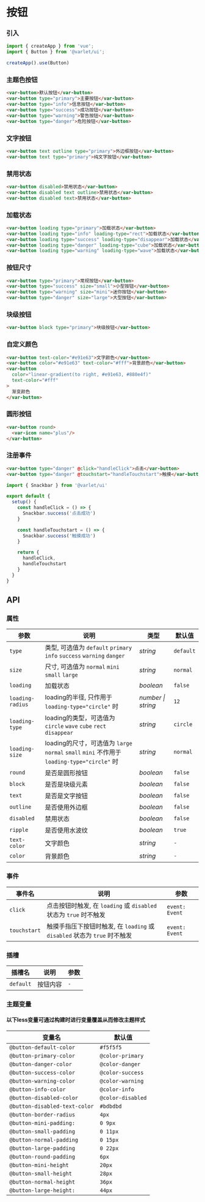 # 按钮

### 引入

```js
import { createApp } from 'vue';
import { Button } from '@varlet/ui';

createApp().use(Button)
```

### 主题色按钮

```html
<var-button>默认按钮</var-button>
<var-button type="primary">主要按钮</var-button>
<var-button type="info">信息按钮</var-button>
<var-button type="success">成功按钮</var-button>
<var-button type="warning">警告按钮</var-button>
<var-button type="danger">危险按钮</var-button>
```

### 文字按钮

```html
<var-button text outline type="primary">外边框按钮</var-button>
<var-button text type="primary">纯文字按钮</var-button>
```

### 禁用状态

```html
<var-button disabled>禁用状态</var-button>
<var-button disabled text outline>禁用状态</var-button>
<var-button disabled text>禁用状态</var-button>
```

### 加载状态

```html
<var-button loading type="primary">加载状态</var-button>
<var-button loading type="info" loading-type="rect">加载状态</var-button>
<var-button loading type="success" loading-type="disappear">加载状态</var-button>
<var-button loading type="danger" loading-type="cube">加载状态</var-button>
<var-button loading type="warning" loading-type="wave">加载状态</var-button>
```

### 按钮尺寸

```html
<var-button type="primary">常规按钮</var-button>
<var-button type="success" size="small">小型按钮</var-button>
<var-button type="warning" size="mini">迷你按钮</var-button>
<var-button type="danger" size="large">大型按钮</var-button>
```

### 块级按钮

```html
<var-button block type="primary">块级按钮</var-button>
```

### 自定义颜色

```html
<var-button text-color="#e91e63">文字颜色</var-button>
<var-button color="#e91e63" text-color="#fff">背景颜色</var-button>
<var-button 
  color="linear-gradient(to right, #e91e63, #880e4f)"
  text-color="#fff"
>
  渐变颜色
</var-button>
```

### 圆形按钮

```html
<var-button round>
  <var-icon name="plus"/>
</var-button>
```

### 注册事件

```html
<var-button type="danger" @click="handleClick">点击</var-button>
<var-button type="danger" @touchstart="handleTouchstart">触摸</var-button>
```

```js
import { Snackbar } from '@varlet/ui'

export default {
  setup() {
    const handleClick = () => {
      Snackbar.success('点击成功')
    }

    const handleTouchstart = () => {
      Snackbar.success('触摸成功')
    }

    return {
      handleClick,
      handleTouchstart
    }
  }
}
```

## API

### 属性

| 参数 | 说明 | 类型 | 默认值 | 
| --- | --- | --- | --- | 
| `type` | 类型, 可选值为 `default` `primary` `info` `success` `warning` `danger` | _string_ | `default` |
| `size` | 尺寸, 可选值为 `normal` `mini` `small` `large` | _string_ | `normal` |
| `loading` | 加载状态 | _boolean_ | `false` |  
| `loading-radius` | loading的半径, 只作用于 `loading-type="circle"` 时 | _number \| string_ | `12` |
| `loading-type` | loading的类型，可选值为 `circle` `wave` `cube` `rect` `disappear` | _string_ | `circle` |
| `loading-size` | loading的尺寸，可选值为 `large` `normal` `small` `mini` 不作用于 `loading-type="circle"` 时 | _string_ | `normal` |
| `round` | 是否是圆形按钮 | _boolean_ | `false` | 
| `block` | 是否是块级元素 | _boolean_ | `false` | 
| `text` | 是否是文字按钮 | _boolean_ | `false` |
| `outline` | 是否使用外边框 | _boolean_ | `false` |
| `disabled` | 禁用状态 | _boolean_ | `false` |
| `ripple` | 是否使用水波纹 | _boolean_ | `true` |
| `text-color` | 文字颜色 | _string_ | `-` |
| `color` | 背景颜色 | _string_ | `-` |

### 事件

| 事件名 | 说明 | 参数 |
| --- | --- | --- |
| `click` | 点击按钮时触发, 在 `loading` 或 `disabled` 状态为 `true` 时不触发 | `event: Event` |
| `touchstart` | 触摸手指压下按钮时触发, 在 `loading` 或 `disabled` 状态为 `true` 时不触发 | `event: Event` |

### 插槽

| 插槽名 | 说明 | 参数 |
| --- | --- | --- |
| `default` | 按钮内容 | `-` |

### 主题变量
#### 以下less变量可通过构建时进行变量覆盖从而修改主题样式

| 变量名 | 默认值 |
| --- | --- |
| `@button-default-color` | `#f5f5f5` |
| `@button-primary-color` | `@color-primary`|
| `@button-danger-color` |  `@color-danger`|
| `@button-success-color` | `@color-success`|
| `@button-warning-color` |  `@color-warning`|
| `@button-info-color` | `@color-info`|
| `@button-disabled-color` | `@color-disabled`|
| `@button-disabled-text-color` | `#bdbdbd` |
| `@button-border-radius` | `4px` |
| `@button-mini-padding:` | `0 9px` |
| `@button-small-padding` | `0 11px` |
| `@button-normal-padding` | `0 15px` |
| `@button-large-padding` | `0 22px` |
| `@button-round-padding` | `6px` |
| `@button-mini-height` | `20px` |
| `@button-small-height` | `28px` |
| `@button-normal-height` | `36px` |
| `@button-large-height:` | `44px` |